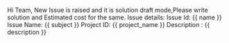 Hi Team,
New Issue is raised and it is solution draft mode,Please write solution and Estimated cost for the same.
Issue details:
Issue Id: {{ name }}
Issue Name: {{ subject }}
Project ID: {{ project_name }}
Description : {{ description }}